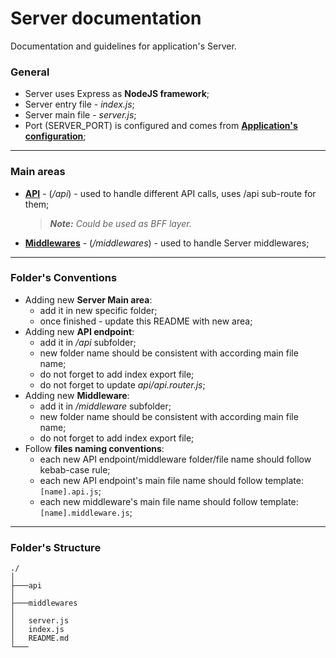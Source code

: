 # Server documentation
Documentation and guidelines for application's Server.

### General
- Server uses Express as **NodeJS framework**;
- Server entry file - *index.js*;
- Server main file - *server.js*;
- Port (SERVER_PORT) is configured and comes from **[Application's configuration](/config/application/application.config.js)**;

---
### Main areas
- **[API](/src/server/api/index.js)** - (*/api*) - used to handle different API calls, uses /api sub-route for them;
    > ***Note:** Could be used as BFF layer.*
- **[Middlewares](/src/server/middlewares/index.js)** - (*/middlewares*) - used to handle Server middlewares;

---
### Folder's Conventions
- Adding new **Server Main area**:
    - add it in new specific folder;
    - once finished - update this README with new area;
- Adding new **API endpoint**:
    - add it in */api* subfolder;
    - new folder name should be consistent with according main file name;
    - do not forget to add index export file;
    - do not forget to update *api/api.router.js*;
- Adding new **Middleware**:
    - add it in */middleware* subfolder;
    - new folder name should be consistent with according main file name;
    - do not forget to add index export file;
- Follow **files naming conventions**:
    - each new API endpoint/middleware folder/file name should follow kebab-case rule;
    - each new API endpoint's main file name should follow template: `[name].api.js`;
    - each new middleware's main file name should follow template: `[name].middleware.js`;

---
### Folder's Structure
```
./
│
├───api
│
├───middlewares
│
│   server.js
│   index.js
│   README.md
└───

```
